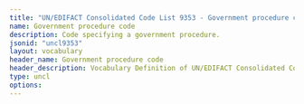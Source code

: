 ```yaml
---
title: "UN/EDIFACT Consolidated Code List 9353 - Government procedure code (20B) JSON-LD Vocabulary"
name: Government procedure code
description: Code specifying a government procedure.
jsonid: "uncl9353"
layout: vocabulary
header_name: Government procedure code
header_description: Vocabulary Definition of UN/EDIFACT Consolidated Code List 9353 - Government procedure code (20B) semantics in HTML format. JSON-LD format is available at [uncl9353.jsonld](/vocabulary/uncl9353.jsonld)
type: uncl
options:
---
```

